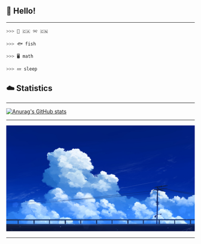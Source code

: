 ## 🎣 Hello!
---
```python
>>> 💮 🇨🇦 ୨୧ 🇨🇳

>>> 🐟 fish

>>> 🖥️ math

>>> 💤 sleep
```
## ☁️ Statistics
---

[![Anurag's GitHub stats](https://github-readme-stats.vercel.app/api?username=serenntea&show_icons=true&theme=holi&rank_icon=github&hide_title=true&line_height=30&locale=en&card_width=1050px)](https://github.com/anuraghazra/github-readme-stats)

---
![banner](https://raw.githubusercontent.com/serenntea/serenntea/refs/heads/main/banner.jpg)  

---
